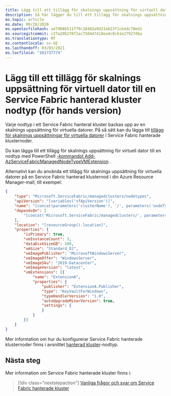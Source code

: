 ```yaml
---
title: Lägg till ett tillägg för skalnings uppsättning för virtuell dator till en Service Fabric hanterad kluster nodtyp (för hands version)
description: Så här lägger du till ett tillägg för skalnings uppsättning för virtuella datorer Service Fabric hanterad kluster nodtyp
ms.topic: article
ms.date: 09/28/2020
ms.openlocfilehash: a47908b511f79c18482e9d21e623f1cb4dc70ed1
ms.sourcegitcommit: c27a20b278f2ac758447418ea4c8c61e27927d6a
ms.translationtype: MT
ms.contentlocale: sv-SE
ms.lasthandoff: 03/03/2021
ms.locfileid: "101737774"
---
```

# <a name="add-a-virtual-machine-scale-set-extension-to-a-service-fabric-managed-cluster-node-type-preview"></a>Lägg till ett tillägg för skalnings uppsättning för virtuell dator till en Service Fabric hanterad kluster nodtyp (för hands version)

Varje nodtyp i ett Service Fabric hanterat kluster backas upp av en skalnings uppsättning för virtuella datorer. På så sätt kan du lägga till [tillägg för skalnings uppsättningar för virtuella datorer](../virtual-machines/extensions/overview.md) i Service Fabric hanterade klusternoder.

Du kan lägga till ett tillägg för skalnings uppsättning för virtuell dator till en nodtyp med PowerShell [-kommandot Add-AzServiceFabricManagedNodeTypeVMExtension](/powershell/module/az.servicefabric/add-azservicefabricmanagednodetypevmextension) .

Alternativt kan du använda ett tillägg för skalnings uppsättning för virtuella datorer på en Service Fabric hanterad klusternod i din Azure Resource Manager-mall, till exempel:

```json
{
    "type": "Microsoft.ServiceFabric/managedclusters/nodetypes",
    "apiVersion": "[variables('sfApiVersion')]",
    "name": "[concat(parameters('clusterName'), '/', parameters('nodeTypeName'))]",
    "dependsOn": [
        "[concat('Microsoft.ServiceFabric/managedclusters/', parameters('clusterName'))]"
    ],
    "location": "[resourceGroup().location]",
    "properties": {
        "isPrimary": true,
        "vmInstanceCount": 3,
        "dataDiskSizeGB": 100,
        "vmSize": "Standard_D2",
        "vmImagePublisher": "MicrosoftWindowsServer",
        "vmImageOffer": "WindowsServer",
        "vmImageSku": "2019-Datacenter",
        "vmImageVersion": "latest",
        "vmExtensions": [{
            "name": "ExtensionA",
            "properties": {
                "publisher": "ExtensionA.Publisher",
                "type": "KeyVaultForWindows",
                "typeHandlerVersion": "1.0",
                "autoUpgradeMinorVersion": true,
                "settings": {
                }
            }
        }]
    }
}
```

Mer information om hur du konfigurerar Service Fabric hanterade klusternoder finns i avsnittet [hanterad kluster](/azure/templates/microsoft.servicefabric/2020-01-01-preview/managedclusters/nodetypes)-nodtyp.

## <a name="next-steps"></a>Nästa steg

Mer information om Service Fabric hanterade kluster finns i:

> [!div class="nextstepaction"]
> [Vanliga frågor och svar om Service Fabric hanterade kluster](./faq-managed-cluster.md)
